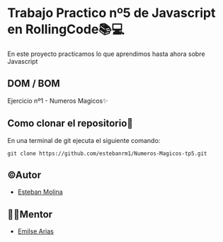 # Trabajo Practico nº5 de Javascript en RollingCode📚💻

En este proyecto practicamos lo que aprendimos hasta ahora sobre Javascript

## DOM / BOM

Ejercicio nº1 - Numeros Magicos✨

## Como clonar el repositorio📝

En una terminal de git ejecuta el siguiente comando:

``
git clone https://github.com/estebanrm1/Numeros-Magicos-tp5.git
``

## ©Autor

- [Esteban Molina](https://github.com/estebanrm1)

## 👩‍💻Mentor

- [Emilse Arias](https://github.com/earias08)

